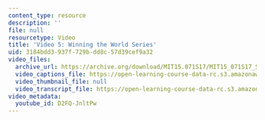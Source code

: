 ```yaml
---
content_type: resource
description: ''
file: null
resourcetype: Video
title: 'Video 5: Winning the World Series'
uid: 3184bdd3-937f-729b-dd8c-57d39cef9a32
video_files:
  archive_url: https://archive.org/download/MIT15.071S17/MIT15_071S17_Session_2.3.09_300k.mp4
  video_captions_file: https://open-learning-course-data-rc.s3.amazonaws.com/15-071-the-analytics-edge-spring-2017/8e62b02d728f5656ab56e7c756d7567f_D2FQ-JnltPw.vtt
  video_thumbnail_file: null
  video_transcript_file: https://open-learning-course-data-rc.s3.amazonaws.com/15-071-the-analytics-edge-spring-2017/6009321ab347c48d378887b0f6d5f52b_D2FQ-JnltPw.pdf
video_metadata:
  youtube_id: D2FQ-JnltPw
---
```

